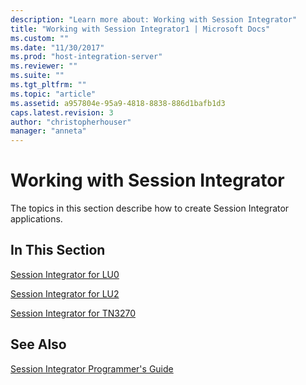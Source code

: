 ```yaml
---
description: "Learn more about: Working with Session Integrator"
title: "Working with Session Integrator1 | Microsoft Docs"
ms.custom: ""
ms.date: "11/30/2017"
ms.prod: "host-integration-server"
ms.reviewer: ""
ms.suite: ""
ms.tgt_pltfrm: ""
ms.topic: "article"
ms.assetid: a957804e-95a9-4818-8838-886d1bafb1d3
caps.latest.revision: 3
author: "christopherhouser"
manager: "anneta"
---
```

# Working with Session Integrator
The topics in this section describe how to create Session Integrator applications.  
  
## In This Section  
 [Session Integrator for LU0](../core/session-integrator-for-lu02.md)  
  
 [Session Integrator for LU2](../core/session-integrator-for-lu21.md)  
  
 [Session Integrator for TN3270](../core/session-integrator-for-tn32701.md)  
  
## See Also  
 [Session Integrator Programmer's Guide](../core/session-integrator-programmer-s-guide2.md)
